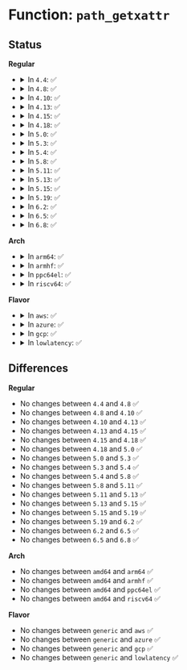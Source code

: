 # Function: <code>path_getxattr</code>

## Status
<b>Regular</b>
<ul>
<li>
<details>
<summary>In <code>4.4</code>: ✅</summary>

```c
ssize_t path_getxattr(const char *pathname, const char *name, void *value, size_t size, unsigned int lookup_flags);
```

**Collision:** Unique Static

**Inline:** No

**Transformation:** False

**Instances:**

```
In fs/xattr.c (ffffffff812327f0)
Location: fs/xattr.c:481
Inline: False
Direct callers:
  - fs/xattr.c:SyS_getxattr
  - fs/xattr.c:SyS_lgetxattr
```
**Symbols:**

```
ffffffff812327f0-ffffffff81232897: path_getxattr (STB_LOCAL)
```
</details>
</li>
<li>
<details>
<summary>In <code>4.8</code>: ✅</summary>

```c
ssize_t path_getxattr(const char *pathname, const char *name, void *value, size_t size, unsigned int lookup_flags);
```

**Collision:** Unique Static

**Inline:** No

**Transformation:** False

**Instances:**

```
In fs/xattr.c (ffffffff8125ad20)
Location: fs/xattr.c:476
Inline: False
Direct callers:
  - fs/xattr.c:SyS_lgetxattr
  - fs/xattr.c:SyS_getxattr
```
**Symbols:**

```
ffffffff8125ad20-ffffffff8125adce: path_getxattr (STB_LOCAL)
```
</details>
</li>
<li>
<details>
<summary>In <code>4.10</code>: ✅</summary>

```c
ssize_t path_getxattr(const char *pathname, const char *name, void *value, size_t size, unsigned int lookup_flags);
```

**Collision:** Unique Static

**Inline:** No

**Transformation:** False

**Instances:**

```
In fs/xattr.c (ffffffff8126e2e0)
Location: fs/xattr.c:581
Inline: False
Direct callers:
  - fs/xattr.c:SyS_lgetxattr
  - fs/xattr.c:SyS_getxattr
```
**Symbols:**

```
ffffffff8126e2e0-ffffffff8126e38e: path_getxattr (STB_LOCAL)
```
</details>
</li>
<li>
<details>
<summary>In <code>4.13</code>: ✅</summary>

```c
ssize_t path_getxattr(const char *pathname, const char *name, void *value, size_t size, unsigned int lookup_flags);
```

**Collision:** Unique Static

**Inline:** No

**Transformation:** False

**Instances:**

```
In fs/xattr.c (ffffffff8127b900)
Location: fs/xattr.c:581
Inline: False
Direct callers:
  - fs/xattr.c:SyS_lgetxattr
  - fs/xattr.c:SyS_getxattr
```
**Symbols:**

```
ffffffff8127b900-ffffffff8127b9ae: path_getxattr (STB_LOCAL)
```
</details>
</li>
<li>
<details>
<summary>In <code>4.15</code>: ✅</summary>

```c
ssize_t path_getxattr(const char *pathname, const char *name, void *value, size_t size, unsigned int lookup_flags);
```

**Collision:** Unique Static

**Inline:** No

**Transformation:** False

**Instances:**

```
In fs/xattr.c (ffffffff8129e3a0)
Location: fs/xattr.c:582
Inline: False
Direct callers:
  - fs/xattr.c:SyS_lgetxattr
  - fs/xattr.c:SyS_getxattr
```
**Symbols:**

```
ffffffff8129e3a0-ffffffff8129e44e: path_getxattr (STB_LOCAL)
```
</details>
</li>
<li>
<details>
<summary>In <code>4.18</code>: ✅</summary>

```c
ssize_t path_getxattr(const char *pathname, const char *name, void *value, size_t size, unsigned int lookup_flags);
```

**Collision:** Unique Static

**Inline:** No

**Transformation:** False

**Instances:**

```
In fs/xattr.c (ffffffff812c4af0)
Location: fs/xattr.c:580
Inline: False
Direct callers:
  - fs/xattr.c:__ia32_sys_lgetxattr
  - fs/xattr.c:__x64_sys_lgetxattr
  - fs/xattr.c:__ia32_sys_getxattr
  - fs/xattr.c:__x64_sys_getxattr
```
**Symbols:**

```
ffffffff812c4af0-ffffffff812c4b9e: path_getxattr (STB_LOCAL)
```
</details>
</li>
<li>
<details>
<summary>In <code>5.0</code>: ✅</summary>

```c
ssize_t path_getxattr(const char *pathname, const char *name, void *value, size_t size, unsigned int lookup_flags);
```

**Collision:** Unique Static

**Inline:** No

**Transformation:** False

**Instances:**

```
In fs/xattr.c (ffffffff812d9cf0)
Location: fs/xattr.c:579
Inline: False
Direct callers:
  - fs/xattr.c:__ia32_sys_lgetxattr
  - fs/xattr.c:__x64_sys_lgetxattr
  - fs/xattr.c:__ia32_sys_getxattr
  - fs/xattr.c:__x64_sys_getxattr
```
**Symbols:**

```
ffffffff812d9cf0-ffffffff812d9d9e: path_getxattr (STB_LOCAL)
```
</details>
</li>
<li>
<details>
<summary>In <code>5.3</code>: ✅</summary>

```c
ssize_t path_getxattr(const char *pathname, const char *name, void *value, size_t size, unsigned int lookup_flags);
```

**Collision:** Unique Static

**Inline:** No

**Transformation:** False

**Instances:**

```
In fs/xattr.c (ffffffff812f82e0)
Location: fs/xattr.c:580
Inline: False
Direct callers:
  - fs/xattr.c:__ia32_sys_lgetxattr
  - fs/xattr.c:__x64_sys_lgetxattr
  - fs/xattr.c:__ia32_sys_getxattr
  - fs/xattr.c:__x64_sys_getxattr
```
**Symbols:**

```
ffffffff812f82e0-ffffffff812f8387: path_getxattr (STB_LOCAL)
```
</details>
</li>
<li>
<details>
<summary>In <code>5.4</code>: ✅</summary>

```c
ssize_t path_getxattr(const char *pathname, const char *name, void *value, size_t size, unsigned int lookup_flags);
```

**Collision:** Unique Static

**Inline:** No

**Transformation:** False

**Instances:**

```
In fs/xattr.c (ffffffff81309f10)
Location: fs/xattr.c:580
Inline: False
Direct callers:
  - fs/xattr.c:__ia32_sys_lgetxattr
  - fs/xattr.c:__x64_sys_lgetxattr
  - fs/xattr.c:__ia32_sys_getxattr
  - fs/xattr.c:__x64_sys_getxattr
```
**Symbols:**

```
ffffffff81309f10-ffffffff81309fb7: path_getxattr (STB_LOCAL)
```
</details>
</li>
<li>
<details>
<summary>In <code>5.8</code>: ✅</summary>

```c
ssize_t path_getxattr(const char *pathname, const char *name, void *value, size_t size, unsigned int lookup_flags);
```

**Collision:** Unique Static

**Inline:** No

**Transformation:** False

**Instances:**

```
In fs/xattr.c (ffffffff813440a0)
Location: fs/xattr.c:650
Inline: False
Direct callers:
  - fs/xattr.c:__ia32_sys_lgetxattr
  - fs/xattr.c:__x64_sys_lgetxattr
  - fs/xattr.c:__ia32_sys_getxattr
  - fs/xattr.c:__x64_sys_getxattr
```
**Symbols:**

```
ffffffff813440a0-ffffffff81344147: path_getxattr (STB_LOCAL)
```
</details>
</li>
<li>
<details>
<summary>In <code>5.11</code>: ✅</summary>

```c
ssize_t path_getxattr(const char *pathname, const char *name, void *value, size_t size, unsigned int lookup_flags);
```

**Collision:** Unique Static

**Inline:** No

**Transformation:** False

**Instances:**

```
In fs/xattr.c (ffffffff81350410)
Location: fs/xattr.c:682
Inline: False
Direct callers:
  - fs/xattr.c:__ia32_sys_lgetxattr
  - fs/xattr.c:__x64_sys_lgetxattr
  - fs/xattr.c:__ia32_sys_getxattr
  - fs/xattr.c:__x64_sys_getxattr
```
**Symbols:**

```
ffffffff81350410-ffffffff813504b7: path_getxattr (STB_LOCAL)
```
</details>
</li>
<li>
<details>
<summary>In <code>5.13</code>: ✅</summary>

```c
ssize_t path_getxattr(const char *pathname, const char *name, void *value, size_t size, unsigned int lookup_flags);
```

**Collision:** Unique Static

**Inline:** No

**Transformation:** False

**Instances:**

```
In fs/xattr.c (ffffffff81356f70)
Location: fs/xattr.c:708
Inline: False
Direct callers:
  - fs/xattr.c:__ia32_sys_lgetxattr
  - fs/xattr.c:__x64_sys_lgetxattr
  - fs/xattr.c:__ia32_sys_getxattr
  - fs/xattr.c:__x64_sys_getxattr
```
**Symbols:**

```
ffffffff81356f70-ffffffff8135701f: path_getxattr (STB_LOCAL)
```
</details>
</li>
<li>
<details>
<summary>In <code>5.15</code>: ✅</summary>

```c
ssize_t path_getxattr(const char *pathname, const char *name, void *value, size_t size, unsigned int lookup_flags);
```

**Collision:** Unique Static

**Inline:** No

**Transformation:** False

**Instances:**

```
In fs/xattr.c (ffffffff813a5a30)
Location: fs/xattr.c:709
Inline: False
Direct callers:
  - fs/xattr.c:__ia32_sys_lgetxattr
  - fs/xattr.c:__x64_sys_lgetxattr
  - fs/xattr.c:__ia32_sys_getxattr
  - fs/xattr.c:__x64_sys_getxattr
```
**Symbols:**

```
ffffffff813a5a30-ffffffff813a5adf: path_getxattr (STB_LOCAL)
```
</details>
</li>
<li>
<details>
<summary>In <code>5.19</code>: ✅</summary>

```c
ssize_t path_getxattr(const char *pathname, const char *name, void *value, size_t size, unsigned int lookup_flags);
```

**Collision:** Unique Static

**Inline:** No

**Transformation:** False

**Instances:**

```
In fs/xattr.c (ffffffff81429d00)
Location: fs/xattr.c:761
Inline: False
Direct callers:
  - fs/xattr.c:__ia32_sys_lgetxattr
  - fs/xattr.c:__x64_sys_lgetxattr
  - fs/xattr.c:__ia32_sys_getxattr
  - fs/xattr.c:__x64_sys_getxattr
```
**Symbols:**

```
ffffffff81429d00-ffffffff81429dd1: path_getxattr (STB_LOCAL)
```
</details>
</li>
<li>
<details>
<summary>In <code>6.2</code>: ✅</summary>

```c
ssize_t path_getxattr(const char *pathname, const char *name, void *value, size_t size, unsigned int lookup_flags);
```

**Collision:** Unique Static

**Inline:** No

**Transformation:** False

**Instances:**

```
In fs/xattr.c (ffffffff814b6d60)
Location: fs/xattr.c:781
Inline: False
Direct callers:
  - fs/xattr.c:__ia32_sys_lgetxattr
  - fs/xattr.c:__x64_sys_lgetxattr
  - fs/xattr.c:__ia32_sys_getxattr
  - fs/xattr.c:__x64_sys_getxattr
```
**Symbols:**

```
ffffffff814b6d60-ffffffff814b6e31: path_getxattr (STB_LOCAL)
```
</details>
</li>
<li>
<details>
<summary>In <code>6.5</code>: ✅</summary>

```c
ssize_t path_getxattr(const char *pathname, const char *name, void *value, size_t size, unsigned int lookup_flags);
```

**Collision:** Unique Static

**Inline:** No

**Transformation:** False

**Instances:**

```
In fs/xattr.c (ffffffff814eba70)
Location: fs/xattr.c:778
Inline: False
Direct callers:
  - fs/xattr.c:__ia32_sys_lgetxattr
  - fs/xattr.c:__x64_sys_lgetxattr
  - fs/xattr.c:__ia32_sys_getxattr
  - fs/xattr.c:__x64_sys_getxattr
```
**Symbols:**

```
ffffffff814eba70-ffffffff814ebb41: path_getxattr (STB_LOCAL)
```
</details>
</li>
<li>
<details>
<summary>In <code>6.8</code>: ✅</summary>

```c
ssize_t path_getxattr(const char *pathname, const char *name, void *value, size_t size, unsigned int lookup_flags);
```

**Collision:** Unique Static

**Inline:** No

**Transformation:** False

**Instances:**

```
In fs/xattr.c (ffffffff8151f910)
Location: fs/xattr.c:778
Inline: False
Direct callers:
  - fs/xattr.c:__ia32_sys_lgetxattr
  - fs/xattr.c:__x64_sys_lgetxattr
  - fs/xattr.c:__ia32_sys_getxattr
  - fs/xattr.c:__x64_sys_getxattr
```
**Symbols:**

```
ffffffff8151f910-ffffffff8151f9e1: path_getxattr (STB_LOCAL)
```
</details>
</li>
</ul>
<b>Arch</b>
<ul>
<li>
<details>
<summary>In <code>arm64</code>: ✅</summary>

```c
ssize_t path_getxattr(const char *pathname, const char *name, void *value, size_t size, unsigned int lookup_flags);
```

**Collision:** Unique Static

**Inline:** No

**Transformation:** False

**Instances:**

```
In fs/xattr.c (ffff8000103be6a0)
Location: fs/xattr.c:580
Inline: False
Direct callers:
  - fs/xattr.c:__arm64_sys_lgetxattr
  - fs/xattr.c:__arm64_sys_getxattr
```
**Symbols:**

```
ffff8000103be6a0-ffff8000103be770: path_getxattr (STB_LOCAL)
```
</details>
</li>
<li>
<details>
<summary>In <code>armhf</code>: ✅</summary>

```c
ssize_t path_getxattr(const char *pathname, const char *name, void *value, size_t size, unsigned int lookup_flags);
```

**Collision:** Unique Static

**Inline:** No

**Transformation:** False

**Instances:**

```
In fs/xattr.c (c059b31c)
Location: fs/xattr.c:580
Inline: False
Direct callers:
  - fs/xattr.c:__se_sys_lgetxattr
  - fs/xattr.c:__se_sys_getxattr
```
**Symbols:**

```
c059b31c-c059b3e0: path_getxattr (STB_LOCAL)
```
</details>
</li>
<li>
<details>
<summary>In <code>ppc64el</code>: ✅</summary>

```c
ssize_t path_getxattr(const char *pathname, const char *name, void *value, size_t size, unsigned int lookup_flags);
```

**Collision:** Unique Static

**Inline:** No

**Transformation:** False

**Instances:**

```
In fs/xattr.c (c0000000004bc2b0)
Location: fs/xattr.c:580
Inline: False
Direct callers:
  - fs/xattr.c:__se_sys_lgetxattr
  - fs/xattr.c:__se_sys_getxattr
```
**Symbols:**

```
c0000000004bc2b0-c0000000004bc3bc: path_getxattr (STB_LOCAL)
```
</details>
</li>
<li>
<details>
<summary>In <code>riscv64</code>: ✅</summary>

```c
ssize_t path_getxattr(const char *pathname, const char *name, void *value, size_t size, unsigned int lookup_flags);
```

**Collision:** Unique Static

**Inline:** No

**Transformation:** False

**Instances:**

```
In fs/xattr.c (ffffffe00027f146)
Location: fs/xattr.c:580
Inline: False
Direct callers:
  - fs/xattr.c:__se_sys_lgetxattr
  - fs/xattr.c:__se_sys_getxattr
```
**Symbols:**

```
ffffffe00027f146-ffffffe00027f1d6: path_getxattr (STB_LOCAL)
```
</details>
</li>
</ul>
<b>Flavor</b>
<ul>
<li>
<details>
<summary>In <code>aws</code>: ✅</summary>

```c
ssize_t path_getxattr(const char *pathname, const char *name, void *value, size_t size, unsigned int lookup_flags);
```

**Collision:** Unique Static

**Inline:** No

**Transformation:** False

**Instances:**

```
In fs/xattr.c (ffffffff813024f0)
Location: fs/xattr.c:580
Inline: False
Direct callers:
  - fs/xattr.c:__ia32_sys_lgetxattr
  - fs/xattr.c:__x64_sys_lgetxattr
  - fs/xattr.c:__ia32_sys_getxattr
  - fs/xattr.c:__x64_sys_getxattr
```
**Symbols:**

```
ffffffff813024f0-ffffffff81302597: path_getxattr (STB_LOCAL)
```
</details>
</li>
<li>
<details>
<summary>In <code>azure</code>: ✅</summary>

```c
ssize_t path_getxattr(const char *pathname, const char *name, void *value, size_t size, unsigned int lookup_flags);
```

**Collision:** Unique Static

**Inline:** No

**Transformation:** False

**Instances:**

```
In fs/xattr.c (ffffffff812f3110)
Location: fs/xattr.c:580
Inline: False
Direct callers:
  - fs/xattr.c:__ia32_sys_lgetxattr
  - fs/xattr.c:__x64_sys_lgetxattr
  - fs/xattr.c:__ia32_sys_getxattr
  - fs/xattr.c:__x64_sys_getxattr
```
**Symbols:**

```
ffffffff812f3110-ffffffff812f31b7: path_getxattr (STB_LOCAL)
```
</details>
</li>
<li>
<details>
<summary>In <code>gcp</code>: ✅</summary>

```c
ssize_t path_getxattr(const char *pathname, const char *name, void *value, size_t size, unsigned int lookup_flags);
```

**Collision:** Unique Static

**Inline:** No

**Transformation:** False

**Instances:**

```
In fs/xattr.c (ffffffff813002e0)
Location: fs/xattr.c:580
Inline: False
Direct callers:
  - fs/xattr.c:__ia32_sys_lgetxattr
  - fs/xattr.c:__x64_sys_lgetxattr
  - fs/xattr.c:__ia32_sys_getxattr
  - fs/xattr.c:__x64_sys_getxattr
```
**Symbols:**

```
ffffffff813002e0-ffffffff81300387: path_getxattr (STB_LOCAL)
```
</details>
</li>
<li>
<details>
<summary>In <code>lowlatency</code>: ✅</summary>

```c
ssize_t path_getxattr(const char *pathname, const char *name, void *value, size_t size, unsigned int lookup_flags);
```

**Collision:** Unique Static

**Inline:** No

**Transformation:** False

**Instances:**

```
In fs/xattr.c (ffffffff81311620)
Location: fs/xattr.c:580
Inline: False
Direct callers:
  - fs/xattr.c:__ia32_sys_lgetxattr
  - fs/xattr.c:__x64_sys_lgetxattr
  - fs/xattr.c:__ia32_sys_getxattr
  - fs/xattr.c:__x64_sys_getxattr
```
**Symbols:**

```
ffffffff81311620-ffffffff813116c7: path_getxattr (STB_LOCAL)
```
</details>
</li>
</ul>

## Differences
<b>Regular</b>
<ul>
<li>
No changes between <code>4.4</code> and <code>4.8</code> ✅
</li>
<li>
No changes between <code>4.8</code> and <code>4.10</code> ✅
</li>
<li>
No changes between <code>4.10</code> and <code>4.13</code> ✅
</li>
<li>
No changes between <code>4.13</code> and <code>4.15</code> ✅
</li>
<li>
No changes between <code>4.15</code> and <code>4.18</code> ✅
</li>
<li>
No changes between <code>4.18</code> and <code>5.0</code> ✅
</li>
<li>
No changes between <code>5.0</code> and <code>5.3</code> ✅
</li>
<li>
No changes between <code>5.3</code> and <code>5.4</code> ✅
</li>
<li>
No changes between <code>5.4</code> and <code>5.8</code> ✅
</li>
<li>
No changes between <code>5.8</code> and <code>5.11</code> ✅
</li>
<li>
No changes between <code>5.11</code> and <code>5.13</code> ✅
</li>
<li>
No changes between <code>5.13</code> and <code>5.15</code> ✅
</li>
<li>
No changes between <code>5.15</code> and <code>5.19</code> ✅
</li>
<li>
No changes between <code>5.19</code> and <code>6.2</code> ✅
</li>
<li>
No changes between <code>6.2</code> and <code>6.5</code> ✅
</li>
<li>
No changes between <code>6.5</code> and <code>6.8</code> ✅
</li>
</ul>
<b>Arch</b>
<ul>
<li>
No changes between <code>amd64</code> and <code>arm64</code> ✅
</li>
<li>
No changes between <code>amd64</code> and <code>armhf</code> ✅
</li>
<li>
No changes between <code>amd64</code> and <code>ppc64el</code> ✅
</li>
<li>
No changes between <code>amd64</code> and <code>riscv64</code> ✅
</li>
</ul>
<b>Flavor</b>
<ul>
<li>
No changes between <code>generic</code> and <code>aws</code> ✅
</li>
<li>
No changes between <code>generic</code> and <code>azure</code> ✅
</li>
<li>
No changes between <code>generic</code> and <code>gcp</code> ✅
</li>
<li>
No changes between <code>generic</code> and <code>lowlatency</code> ✅
</li>
</ul>
